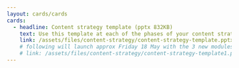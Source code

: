 ```yaml
---
layout: cards/cards
cards:
  - headline: Content strategy template (pptx 832KB)
    text: Use this template at each of the phases of your content strategy.
    link: /assets/files/content-strategy/content-strategy-template.pptx
    # following will launch approx Friday 18 May with the 3 new modules
    # link: /assets/files/content-strategy/content-strategy-template1.pptx
---
```

